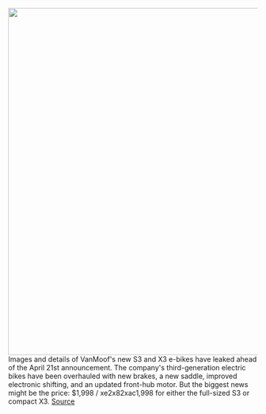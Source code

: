<img src='https://cdn.vox-cdn.com/thumbor/m7iExqzc6I-LbsFZ70Wn9vaVMhs=/0x0:1500x840/1200x800/filters:focal(416x311:656x551)/cdn.vox-cdn.com/uploads/chorus_image/image/66649706/2x_s3_light_mobile_0.0.jpg' width='700px' /><br/>
Images and details of VanMoof's new S3 and X3 e-bikes have leaked ahead of the April 21st announcement. The company's third-generation electric bikes have been overhauled with new brakes, a new saddle, improved electronic shifting, and an updated front-hub motor. But the biggest news might be the price: $1,998 / xe2x82xac1,998 for either the full-sized S3 or compact X3.
<a href='https://www.theverge.com/2020/4/14/21220464/vanmoof-ebike-x3-s3-leak-specs-price-launch-date'> Source <a/>